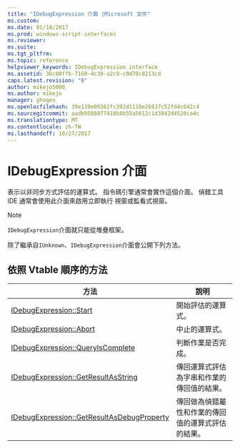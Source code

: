 ```yaml
---
title: "IDebugExpression 介面 |Microsoft 文件"
ms.custom: 
ms.date: 01/18/2017
ms.prod: windows-script-interfaces
ms.reviewer: 
ms.suite: 
ms.tgt_pltfrm: 
ms.topic: reference
helpviewer_keywords: IDebugExpression interface
ms.assetid: 36c00ffb-7160-4c30-a2c9-c9d70c8213cd
caps.latest.revision: "8"
author: mikejo5000
ms.author: mikejo
manager: ghogen
ms.openlocfilehash: 39e139e09362fc392d1110e26837c52fd4c642c4
ms.sourcegitcommit: aadb9588877418b8b55a5612c1d3842d4520ca4c
ms.translationtype: MT
ms.contentlocale: zh-TW
ms.lasthandoff: 10/27/2017
---
```

# <a name="idebugexpression-interface"></a>IDebugExpression 介面
表示以非同步方式評估的運算式。 指令碼引擎通常會實作這個介面。 偵錯工具 IDE 通常會使用此介面來啟用立即執行 視窗或監看式視窗。  
  
> [!NOTE]
>  `IDebugExpression`介面就只能從堆疊框架。  
  
 除了繼承自`IUnknown`、`IDebugExpression`介面會公開下列方法。  
  
## <a name="methods-in-vtable-order"></a>依照 Vtable 順序的方法  
  
|方法|說明|  
|------------|-----------------|  
|[IDebugExpression::Start](../../winscript/reference/idebugexpression-start.md)|開始評估的運算式。|  
|[IDebugExpression::Abort](../../winscript/reference/idebugexpression-abort.md)|中止的運算式。|  
|[IDebugExpression::QueryIsComplete](../../winscript/reference/idebugexpression-queryiscomplete.md)|判斷作業是否完成。|  
|[IDebugExpression::GetResultAsString](../../winscript/reference/idebugexpression-getresultasstring.md)|傳回運算式評估為字串和作業的傳回值的結果。|  
|[IDebugExpression::GetResultAsDebugProperty](../../winscript/reference/idebugexpression-getresultasdebugproperty.md)|傳回做為偵錯屬性和作業的傳回值的運算式評估的結果。|